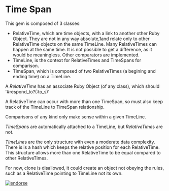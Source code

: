 Time Span
==========

This gem is composed of 3 classes:

* RelativeTime, which are time objects, with a link to another other Ruby Object.  They are not in any way absolute,1and relate only to other RelativeTime objects on the same TimeLine.   Many RelativeTimes can happen at the same time.  It is not possible to get a difference, as it would be meaningless.  Other comparators are implemented.
* TimeLine, is the context for RelativeTimes and TimeSpans for comparison.
* TimeSpan, which is composed of two RelativeTimes (a begining and ending time) on a TimeLine.

A *RelativeTime* has an associate Ruby Object (of any class), which should '#respond_to?(:to_s)'

A RelativeTime can occur with more than one TimeSpan, so must also keep track of the TimeLine to TimeSpan relationship.

Comparisons of any kind only make sense within a given TimeLine.

*TimeSpan*s are automatically attached to a TimeLine, but *RelativeTime*s are not.

*TimeLine*s are the only structure with even a moderate data complexity.  There is is a hash which keeps the relative position for each RelativeTime.  This structure allows more than one RelativeTime to be equal compared to other RelativeTimes.

For now, clone is disallowed, it could create an object not obeying the rules, such as a RelativeTime pointing to TimeLine not its own.

[![endorse](http://api.coderwall.com/coyote/endorsecount.png)](http://coderwall.com/coyote)
